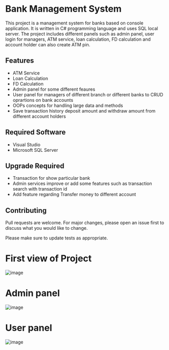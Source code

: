 # Bank Management System

This project is a management system for banks based on console application. It is written in C# programming language and uses SQL local server. The project includes different panels such as admin panel, user login for managers, ATM service, loan calculation, FD calculation and account holder can also create ATM pin.

## Features

- ATM Service 
- Loan Calculation
- FD Calculation
- Admin panel for some different feaures
- User panel for managers of different branch or different banks to CRUD oprartions on bank accounts
- OOPs concepts for handling large data and methods
- Save transaction history deposit amount and withdraw amount from different account holders

## Required Software

- Visual Studio
- Microsoft SQL Server

## Upgrade Required

- Transaction for show particular bank
- Admin services improve or add some features such as transaction search with transaction id
- Add feature regarding Transfer money to different account

## Contributing

Pull requests are welcome. For major changes, please open an issue first to discuss what you would like to change.

Please make sure to update tests as appropriate.

# First view of Project
![image](https://user-images.githubusercontent.com/63952465/228297332-44384f58-874c-49cf-97c3-2255471a97b7.png)

# Admin panel
![image](https://user-images.githubusercontent.com/63952465/228297610-12f3e160-089c-40fe-8c64-3d073d052145.png)

# User panel
![image](https://user-images.githubusercontent.com/63952465/228297852-f06b935b-0107-4def-8e2c-a31aaa97ca1a.png)
